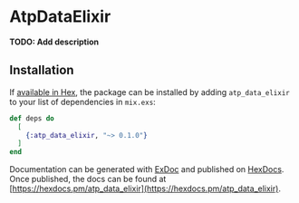# AtpDataElixir

**TODO: Add description**

## Installation

If [available in Hex](https://hex.pm/docs/publish), the package can be installed
by adding `atp_data_elixir` to your list of dependencies in `mix.exs`:

```elixir
def deps do
  [
    {:atp_data_elixir, "~> 0.1.0"}
  ]
end
```

Documentation can be generated with [ExDoc](https://github.com/elixir-lang/ex_doc)
and published on [HexDocs](https://hexdocs.pm). Once published, the docs can
be found at [https://hexdocs.pm/atp_data_elixir](https://hexdocs.pm/atp_data_elixir).

